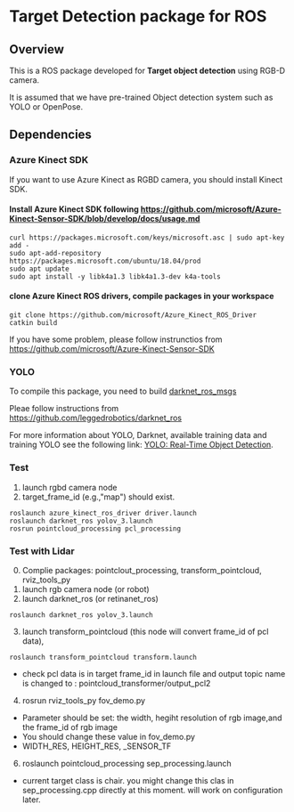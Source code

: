 # Target Detection package for ROS

## Overview

This is a ROS package developed for **Target object detection** using RGB-D camera.

It is assumed that we have pre-trained Object detection system such as YOLO or OpenPose.


## Dependencies

### Azure Kinect SDK
If you want to use Azure Kinect as RGBD camera, you should install Kinect SDK.

#### Install Azure Kinect SDK following https://github.com/microsoft/Azure-Kinect-Sensor-SDK/blob/develop/docs/usage.md
```
curl https://packages.microsoft.com/keys/microsoft.asc | sudo apt-key add -
sudo apt-add-repository https://packages.microsoft.com/ubuntu/18.04/prod
sudo apt update
sudo apt install -y libk4a1.3 libk4a1.3-dev k4a-tools
```

#### clone Azure Kinect ROS drivers, compile packages in your workspace
```
git clone https://github.com/microsoft/Azure_Kinect_ROS_Driver
catkin build
```

If you have some problem, please follow instrunctios from https://github.com/microsoft/Azure-Kinect-Sensor-SDK


### YOLO

To compile this package, you need to build [darknet_ros_msgs](https://github.com/leggedrobotics/darknet_ros/tree/master/darknet_ros_msgs)

Pleae follow instructions from https://github.com/leggedrobotics/darknet_ros

For more information about YOLO, Darknet, available training data and training YOLO see the following link: [YOLO: Real-Time Object Detection](http://pjreddie.com/darknet/yolo/).

### Test

1) launch rgbd camera node
2) target_frame_id (e.g.,"map") should exist. 
```
roslaunch azure_kinect_ros_driver driver.launch
roslaunch darknet_ros yolov_3.launch
rosrun pointcloud_processing pcl_processing
```

### Test with Lidar
0) Complie packages: pointclout_processing, transform_pointcloud, rviz_tools_py
1) launch rgb camera node (or robot)
2) launch darknet_ros (or retinanet_ros)
```
roslaunch darknet_ros yolov_3.launch
```
3)  launch transform_pointcloud (this node will convert frame_id of pcl data), 
```
roslaunch transform_pointcloud transform.launch
```
- check pcl data is in target frame_id in launch file and output topic name is changed to : pointcloud_transformer/output_pcl2

4) rosrun rviz_tools_py fov_demo.py
- Parameter should be set: the width, hegiht resolution of rgb image,and the frame_id of rgb image 
- You should change these value in fov_demo.py
- WIDTH_RES, HEIGHT_RES, _SENSOR_TF

6) roslaunch pointcloud_processing sep_processing.launch

- current target class is chair. you might change this clas in sep_processing.cpp directly at this moment. will work on configuration later.
